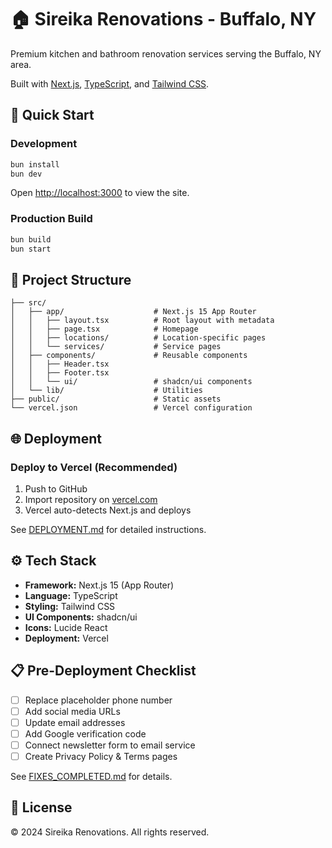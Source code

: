 # 🏠 Sireika Renovations - Buffalo, NY

Premium kitchen and bathroom renovation services serving the Buffalo, NY area.

Built with [Next.js](https://nextjs.org), [TypeScript](https://www.typescriptlang.org/), and [Tailwind CSS](https://tailwindcss.com).

## 🚀 Quick Start

### Development
```bash
bun install
bun dev
```

Open [http://localhost:3000](http://localhost:3000) to view the site.

### Production Build
```bash
bun build
bun start
```

## 📁 Project Structure

```
├── src/
│   ├── app/                    # Next.js 15 App Router
│   │   ├── layout.tsx          # Root layout with metadata
│   │   ├── page.tsx            # Homepage
│   │   ├── locations/          # Location-specific pages
│   │   └── services/           # Service pages
│   ├── components/             # Reusable components
│   │   ├── Header.tsx
│   │   ├── Footer.tsx
│   │   └── ui/                 # shadcn/ui components
│   └── lib/                    # Utilities
├── public/                     # Static assets
└── vercel.json                 # Vercel configuration
```

## 🌐 Deployment

### Deploy to Vercel (Recommended)

1. Push to GitHub
2. Import repository on [vercel.com](https://vercel.com)
3. Vercel auto-detects Next.js and deploys

See [DEPLOYMENT.md](./DEPLOYMENT.md) for detailed instructions.

## ⚙️ Tech Stack

- **Framework:** Next.js 15 (App Router)
- **Language:** TypeScript
- **Styling:** Tailwind CSS
- **UI Components:** shadcn/ui
- **Icons:** Lucide React
- **Deployment:** Vercel

## 📋 Pre-Deployment Checklist

- [ ] Replace placeholder phone number
- [ ] Add social media URLs
- [ ] Update email addresses
- [ ] Add Google verification code
- [ ] Connect newsletter form to email service
- [ ] Create Privacy Policy & Terms pages

See [FIXES_COMPLETED.md](./FIXES_COMPLETED.md) for details.

## 📝 License

© 2024 Sireika Renovations. All rights reserved.
